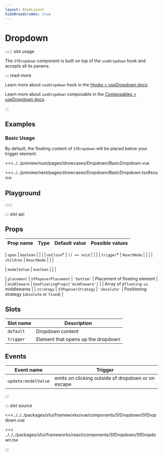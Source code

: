 ```yaml
---
layout: AtomLayout
hideBreadcrumbs: true
---
```


# Dropdown

:::::: slot usage

The `SfDropdown` component is built on top of the `useDropdown` hook and accepts all its params.

::: read-more
<!-- react -->
Learn more about `useDropdown` hook in the [Hooks > useDropdown docs](/react/hooks/useDropdown.html).
<!-- end react -->
<!-- vue -->
Learn more about `useDropdown` composable in the [Composables > useDropdown docs](/vue/hooks/useDropdown.html).
<!-- end vue -->
:::

## Examples

### Basic Usage

By default, the floating content of `SfDropdown` will be placed below your trigger element.

<Showcase showcase-name="Dropdown/BasicDropdown" style="min-height:400px">

<!-- vue -->
<<<../../preview/nuxt/pages/showcases/Dropdown/BasicDropdown.vue
<!-- end vue -->
<!-- react -->
<<<../../preview/next/pages/showcases/Dropdown/BasicDropdown.tsx#source
<!-- end react -->

</Showcase>

## Playground

<Generate />

::::::

::: slot api

## Props


| Prop name | Type                                                     | Default value | Possible values |
| --------- | -------------------------------------------------------- | ------------- | --------------- |
<!-- react -->
| `open`  | `boolean`                                                |               |                 |
| `onClose`\* | `() => void`                                             |               |                 |
| `trigger`\* | `ReactNode`                                              |               |                 |
| `children` | `ReactNode` | | |
<!-- end react -->
<!-- vue -->
| `modelValue`  | `boolean`                                                |               |                 |
<!-- end vue -->
| `placement` | `SfPopoverPlacement`    | `'bottom'`      | Placement of floating element              |
| `middleware`    | `UseFloatingProps['middleware']`                 |              | Array of `@floating-ui` middlewares |
| `strategy` | `SfPopoverStrategy`    | `'absolute'`      | Positioning strategy (`absolute` or `fixed`)         |
<!-- vue -->

## Slots

| Slot name |            Description            |
| --------- | ------------------------------- |
| `default`   | Dropdown content   |
| `trigger`   | Element that opens up the dropdown   |

## Events

| Event name |            Trigger               |
| ---------- | ----------------------------   |
| `update:modelValue`     |  emits on clicking outside of dropdown or on escape  |
<!-- end vue -->
:::

::: slot source
<SourceCode>

<!-- vue -->
<<<../../../packages/sfui/frameworks/vue/components/SfDropdown/SfDropdown.vue
<!-- end vue -->
<!-- react -->
<<< ../../../packages/sfui/frameworks/react/components/SfDropdown/SfDropdown.tsx
<!-- end react -->

</SourceCode>
:::
